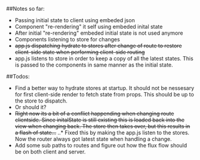 ##Notes so far:

* Passing initial state to client using embeded json
* Component "re-rendering" it self using embeded inital state
* After initial "re-rendering" embeded initial state is not used anymore
* Components listening to store for changes
* ~~app.js dispatching hydrate to stores after change of route to restore client-side state when performing client-side routing~~
* app.js listens to store in order to keep a copy of all the latest states. This is passed to the components in same manner as the initial state.


##Todos:

* Find a better way to hydrate stores at startup. It should not be nessesary for first client-side render to fetch state from props. This should be up to the store to dispatch.
* Or should it?
* ~~Right now its a bit of a conflict happending when changing route clientside. Since initalState is still existing this is loaded back into the view when changing back. The store then takes over, but this results in a flash of state...~~
..* Fixed this by making the app.js listen to the stores. Now the router always got latest state when handling a change.
* Add some sub paths to routes and figure out how the flux flow should be on both client and server.





